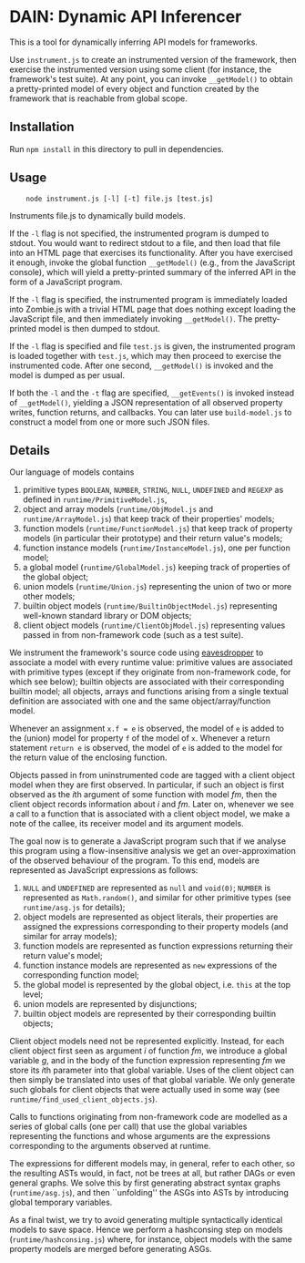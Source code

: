 DAIN: Dynamic API Inferencer
============================

This is a tool for dynamically inferring API models for frameworks.

Use `instrument.js` to create an instrumented version of the framework, then exercise the instrumented version using some client (for instance, the framework's test suite). At any point, you can invoke `__getModel()` to obtain a pretty-printed model of every object and function created by the framework that is reachable from global scope.

Installation
------------

Run `npm install` in this directory to pull in dependencies.


Usage
-----

        node instrument.js [-l] [-t] file.js [test.js]

Instruments file.js to dynamically build models.

If the `-l` flag is not specified, the instrumented program is dumped to stdout. You would want to redirect stdout to a file, and then load that file into an HTML page that exercises its functionality. After you have exercised it enough, invoke the global function `__getModel()` (e.g., from the JavaScript console), which will yield a pretty-printed summary of the inferred API in the form of a JavaScript program.

If the `-l` flag is specified, the instrumented program is immediately loaded into Zombie.js with a trivial HTML page that does nothing except loading the JavaScript file, and then immediately invoking `__getModel()`. The pretty-printed model is then dumped to stdout.

If the `-l` flag is specified and file `test.js` is given, the instrumented program is loaded together with `test.js`, which may then proceed to exercise the instrumented code. After one second, `__getModel()` is invoked and the model is dumped as per usual.

If both the `-l` and the `-t` flag are specified, `__getEvents()` is invoked instead of `__getModel()`, yielding a JSON representation of all observed property writes, function returns, and callbacks. You can later use `build-model.js` to construct a model from one or more such JSON files.


Details
-------

Our language of models contains

  1. primitive types `BOOLEAN`, `NUMBER`, `STRING`, `NULL`, `UNDEFINED` and `REGEXP` as defined in `runtime/PrimitiveModel.js`,
  2. object and array models (`runtime/ObjModel.js` and `runtime/ArrayModel.js`) that keep track of their properties' models;
  3. function models (`runtime/FunctionModel.js`) that keep track of property models (in particular their prototype) and their return value's models;
  4. function instance models (`runtime/InstanceModel.js`), one per function model;
  5. a global model (`runtime/GlobalModel.js`) keeping track of properties of the global object;
  6. union models (`runtime/Union.js`) representing the union of two or more other models;
  7. builtin object models (`runtime/BuiltinObjectModel.js`) representing well-known standard library or DOM objects;
  8. client object models (`runtime/ClientObjModel.js`) representing values passed in from non-framework code (such as a test suite).
  
We instrument the framework's source code using [eavesdropper](https://github.com/ecspat/eavesdropper) to associate a model with every runtime value: primitive values are associated with
primitive types (except if they originate from non-framework code, for which see below); builtin objects are associated with their corresponding builtin model;
all objects, arrays and functions arising from a single textual definition are associated with one and the same object/array/function model.

Whenever an assignment `x.f = e` is observed, the model of `e` is added to the (union) model for property `f` of the model of `x`.
Whenever a return statement `return e` is observed, the model of `e` is added to the model for the return value of the enclosing function.

Objects passed in from uninstrumented code are tagged with a client object model when they are first observed. In particular, if such an object is first observed as the *i*th
argument of some function with model *fm*, then the client object records information about *i* and *fm*. Later on, whenever we see a call to a function that is associated with
a client object model, we make a note of the callee, its receiver model and its argument models.

The goal now is to generate a JavaScript program such that if we analyse this program using a flow-insensitive analysis we get an over-approximation of the observed behaviour of the
program. To this end, models are represented as JavaScript expressions as follows:

  1. `NULL` and `UNDEFINED` are represented as `null` and `void(0)`; `NUMBER` is represented as `Math.random()`, and similar for other primitive types
     (see `runtime/asg.js` for details);
  2. object models are represented as object literals, their properties are assigned the expressions corresponding to their property models (and similar for array models);
  3. function models are represented as function expressions returning their return value's model;
  4. function instance models are represented as `new` expressions of the corresponding function model;
  5. the global model is represented by the global object, i.e. `this` at the top level;
  6. union models are represented by disjunctions;
  7. builtin object models are represented by their corresponding builtin objects;

Client object models need not be represented explicitly. Instead, for each client object first seen as argument *i* of function *fm*, we introduce a global variable *g*, and
in the body of the function expression representing *fm* we store its *i*th parameter into that global variable. Uses of the client object can then simply be translated into
uses of that global variable. We only generate such globals for client objects that were actually used in some way (see `runtime/find_used_client_objects.js`).

Calls to functions originating from non-framework code are modelled as a series of global calls (one per call) that use the global variables representing the functions and
whose arguments are the expressions corresponding to the arguments observed at runtime.

The expressions for different models may, in general, refer to each other, so the resulting ASTs would, in fact, not be trees at all, but rather DAGs or even general graphs.
We solve this by first generating abstract syntax graphs (`runtime/asg.js`), and then ``unfolding'' the ASGs into ASTs by introducing global temporary variables.

As a final twist, we try to avoid generating multiple syntactically identical models to save space. Hence we perform a hashconsing step on models (`runtime/hashconsing.js`)
where, for instance, object models with the same property models are merged before generating ASGs.
